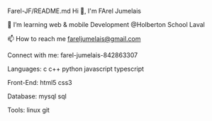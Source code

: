 Farel-JF/README.md
Hi 👋, I'm FArel Jumelais

🌱 I’m learning web & mobile Development @Holberton School Laval

📫 How to reach me fareljumelais@gmail.com

Connect with me:
farel-jumelais-842863307

Languages:
c c++ python javascript typescript

Front-End:
html5 css3

Database:
mysql sql

Tools:
linux git

